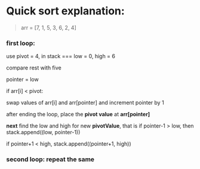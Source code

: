 # Quick sort explanation:

> arr = [7, 1, 5, 3, 6, 2, 4]

### first loop:

use pivot = 4, in stack === low = 0, high  = 6 

compare rest with five 

pointer  = low

if arr[i] < pivot:

swap values of arr[i] and arr[pointer] and increment pointer by 1

after ending the loop, place the **pivot value** at **arr[pointer]**

**next** find the low and high for new **pivotValue**, that is if pointer-1 > low, then stack.append((low, pointer-1))

if pointer+1 < high, stack.append((pointer+1, high))

### second loop: repeat the same